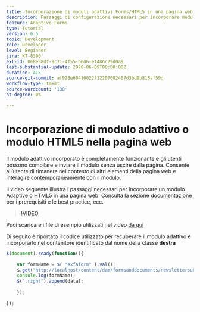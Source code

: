 ```yaml
---
title: Incorporazione di moduli adattivi Forms/HTML5 in una pagina web
description: Passaggi di configurazione necessari per incorporare moduli Adaptive Forms o HTML5 in una pagina web non AEM.
feature: Adaptive Forms
type: Tutorial
version: 6.5
topic: Development
role: Developer
level: Beginner
jira: KT-8390
exl-id: 068e38df-9c71-4f55-b6d6-e1486c29d0a9
last-substantial-update: 2020-06-09T00:00:00Z
duration: 415
source-git-commit: af928e60410022f12207082467d3bd9b818af59d
workflow-type: tm+mt
source-wordcount: '138'
ht-degree: 0%

---
```


# Incorporazione di modulo adattivo o modulo HTML5 nella pagina web

Il modulo adattivo incorporato è completamente funzionante e gli utenti possono compilare e inviare il modulo senza uscire dalla pagina. Consente all’utente di rimanere nel contesto di altri elementi della pagina web e interagire contemporaneamente con il modulo.

Il video seguente illustra i passaggi necessari per incorporare un modulo Adaptive o HTML5 in una pagina web.
Consulta la sezione [documentazione](https://experienceleague.adobe.com/docs/experience-manager-65/forms/adaptive-forms-basic-authoring/embed-adaptive-form-external-web-page.html) per i prerequisiti e le best practice, ecc.
>[!VIDEO](https://video.tv.adobe.com/v/335893?quality=12&learn=on)

Puoi scaricare i file di esempio utilizzati nel video [da qui](assets/embedding-af-web-page.zip)

Di seguito è riportato il codice utilizzato per recuperare il modulo adattivo e incorporarlo nel contenitore identificato dal nome della classe **destra**

```javascript
$(document).ready(function(){
  
    var formName = $( "#xfaform" ).val();
    $.get("http://localhost/content/dam/formsanddocuments/newslettersubscription/jcr:content?wcmmode=disabled", function(data, status){
    console.log(formName);
    $(".right").append(data);
      
    });
  
});
```

